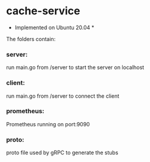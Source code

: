 # cache-service
* Implemented on Ubuntu 20.04 *

The folders contain:
### server:
run main.go from /server to start the server on localhost

### client:
run main.go from /server to connect the client

### prometheus:
Prometheus running on port:9090 

### proto:
proto file used by gRPC to generate the stubs
